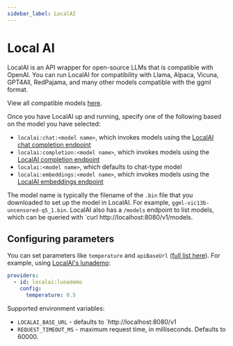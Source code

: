 ```yaml
---
sidebar_label: LocalAI
---
```


# Local AI

LocalAI is an API wrapper for open-source LLMs that is compatible with OpenAI. You can run LocalAI for compatibility with Llama, Alpaca, Vicuna, GPT4All, RedPajama, and many other models compatible with the ggml format.

View all compatible models [here](https://github.com/go-skynet/LocalAI#model-compatibility-table).

Once you have LocalAI up and running, specify one of the following based on the model you have selected:

- `localai:chat:<model name>`, which invokes models using the
  [LocalAI chat completion endpoint](https://localai.io/features/text-generation/#chat-completions)
- `localai:completion:<model name>`, which invokes models using the
  [LocalAI completion endpoint](https://localai.io/features/text-generation/#completions)
- `localai:<model name>`, which defaults to chat-type model
- `localai:embeddings:<model name>`, which invokes models using the
  [LocalAI embeddings endpoint](https://localai.io/features/embeddings/)

The model name is typically the filename of the `.bin` file that you downloaded to set up the model in LocalAI. For example, `ggml-vic13b-uncensored-q5_1.bin`. LocalAI also has a `/models` endpoint to list models, which can be queried with `curl http://localhost:8080/v1/models.

## Configuring parameters

You can set parameters like `temperature` and `apiBaseUrl` ([full list here](https://github.com/promptfoo/promptfoo/blob/main/src/providers/localai.ts#L7)). For example, using [LocalAI's lunademo](https://localai.io/docs/getting-started/models/):

```yaml title="promptfooconfig.yaml"
providers:
  - id: localai:lunademo
    config:
      temperature: 0.5
```

Supported environment variables:

- `LOCALAI_BASE_URL` - defaults to `http://localhost:8080/v1
- `REQUEST_TIMEOUT_MS` - maximum request time, in milliseconds. Defaults to 60000.
